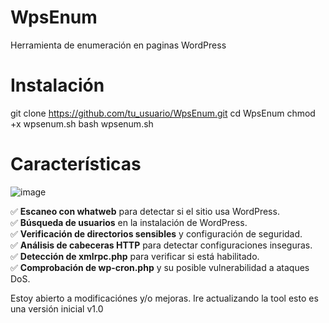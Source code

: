 # WpsEnum
Herramienta de enumeración en paginas WordPress

# Instalación 
git clone https://github.com/tu_usuario/WpsEnum.git
cd WpsEnum
chmod +x wpsenum.sh
bash wpsenum.sh

# Características

![image](https://github.com/user-attachments/assets/c97d46a3-33f1-472e-946b-c32581653741)


✅ **Escaneo con whatweb** para detectar si el sitio usa WordPress.  
✅ **Búsqueda de usuarios** en la instalación de WordPress.  
✅ **Verificación de directorios sensibles** y configuración de seguridad.  
✅ **Análisis de cabeceras HTTP** para detectar configuraciones inseguras.  
✅ **Detección de xmlrpc.php** para verificar si está habilitado.  
✅ **Comprobación de wp-cron.php** y su posible vulnerabilidad a ataques DoS. 

Estoy abierto a modificaciónes y/o mejoras. 
Ire actualizando la tool esto es una versión inicial v1.0

